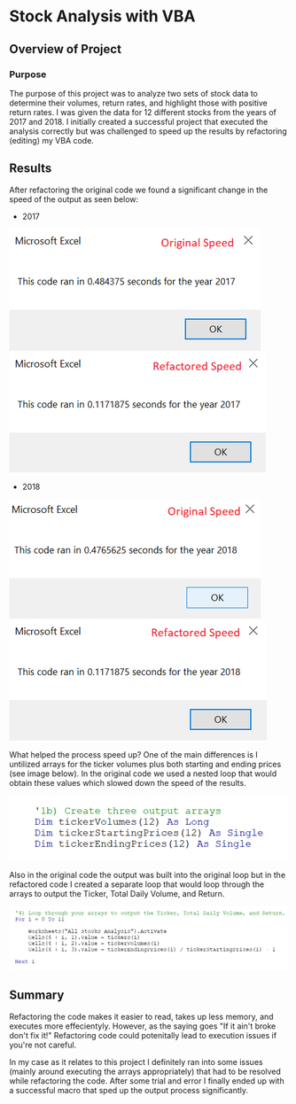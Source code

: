 # Stock Analysis with VBA
## Overview of Project
### Purpose
The purpose of this project was to analyze two sets of stock data to determine their volumes, return rates, and highlight those with positive return rates. I was given the data for 12 different stocks from the years of 2017 and 2018. I initially created a successful project that executed the analysis correctly but was challenged to speed up the results by refactoring (editing) my VBA code. 
## Results
After refactoring the original code we found a significant change in the speed of the output as seen below:
- 2017

![VBA_Challenge_2017_Original](https://github.com/RyanWhited/stock-analysis/blob/main/VBA_Challenge_2017_Original.png)   ![VBA_Challenge_2017](https://github.com/RyanWhited/stock-analysis/blob/main/VBA_Challenge_2017.png) 

- 2018

![VBA_Challenge_2018_Original](https://github.com/RyanWhited/stock-analysis/blob/main/VBA_Challenge_2018_Original.png)   ![VBA_Challenge_2018](https://github.com/RyanWhited/stock-analysis/blob/main/VBA_Challenge_2018.png)

What helped the process speed up? One of the main differences is I untilized arrays for the ticker volumes plus both starting and ending prices (see image below). In the original code we used a nested loop that would obtain these values which slowed down the speed of the results. 

![VBA_Challenge_New_Arrays](https://github.com/RyanWhited/stock-analysis/blob/main/VBA_Challenge_New_Arrays.png)

Also in the original code the output was built into the original loop but in the refactored code I created a separate loop that would loop through the arrays to output the Ticker, Total Daily Volume, and Return.

![VBA_Challenge_New_Output](https://github.com/RyanWhited/stock-analysis/blob/main/VBA_Challenge_New_Output.png)


## Summary
Refactoring the code makes it easier to read, takes up less memory, and executes more effecientyly. However, as the saying goes "If it ain't broke don't fix it!" Refactoring code could potenitally lead to execution issues if you're not careful. 

In my case as it relates to this project I definitely ran into some issues (mainly around executing the arrays appropriately) that had to be resolved while refactoring the code. After some trial and error I finally ended up with a successful macro that sped up the output process significantly. 
